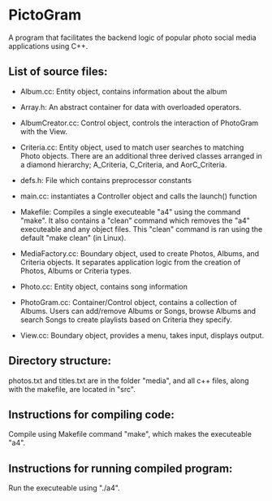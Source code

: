 # PictoGram
A program that facilitates the backend logic of popular photo social media applications using C++.


## List of source files:   
* Album.cc:  Entity object, contains information about the album    
* Array.h:  An abstract container for data with overloaded operators.   
* AlbumCreator.cc:  Control object, controls the interaction of PhotoGram with the View.
* Criteria.cc: Entity object, used to match user searches to matching Photo objects. There are an additional three derived classes arranged in a diamond hierarchy; A_Criteria, C_Criteria, and AorC_Criteria.     
* defs.h: File which contains preprocessor constants   
* main.cc: instantiates a Controller object and calls the launch() function   
* Makefile: Compiles a single executeable "a4" using the command "make". It also contains a "clean" command which removes the "a4" executeable and any object files. This "clean" command is ran using the default "make clean" (in Linux).   

* MediaFactory.cc: Boundary object, used to create Photos, Albums, and Criteria objects. It separates application logic from the creation of Photos, Albums or Criteria types.    
* Photo.cc: Entity object, contains song information     
* PhotoGram.cc: Container/Control object, contains a collection of Albums. Users can add/remove Albums or Songs, browse Albums and search Songs to create playlists based on Criteria they specify.        
* View.cc: Boundary object, provides a menu, takes input, displays output.    


## Directory structure:   
photos.txt and titles.txt are in the folder "media", and all c++ files, along with the makefile, are located in "src".

## Instructions for compiling code:    
Compile using Makefile command "make", which makes the executeable "a4".   

## Instructions for running compiled program:   
Run the executeable using "./a4".
